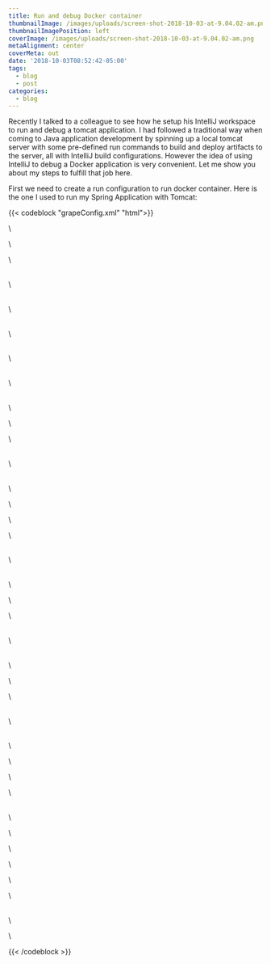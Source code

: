 ```yaml
---
title: Run and debug Docker container
thumbnailImage: /images/uploads/screen-shot-2018-10-03-at-9.04.02-am.png
thumbnailImagePosition: left
coverImage: /images/uploads/screen-shot-2018-10-03-at-9.04.02-am.png
metaAlignment: center
coverMeta: out
date: '2018-10-03T08:52:42-05:00'
tags:
  - blog
  - post
categories:
  - blog
---
```

Recently I talked to a colleague to see how he setup his IntelliJ workspace to run and debug a tomcat application. I had followed a traditional way when coming to Java application development by spinning up a local tomcat server with some pre-defined run commands to build and deploy artifacts to the server,  all with IntelliJ build configurations. However the idea of using IntelliJ to debug a Docker application is very convenient. Let me show you about my steps to fulfill that job here.

First we need to create a run configuration to run docker container. Here is the one I used to run my Spring Application with Tomcat:

{{< codeblock "grapeConfig.xml" "html">}}

<configuration name="customer" type="docker-deploy" factoryName="docker-image" server-name="Docker">

\    <deployment type="docker-image">

\    <settings>

\    <option name="JSONFilePath" value="" />

\    <option name="command" value="" />

\    <option name="commandLineOptions" value="-v $PROJECT_DIR$/../batch/customer_assets/dist:/usr/local/tomcat/webapps/customer_assets/dist -v $PROJECT_DIR$/../batch/customer_assets/lib:/usr/local/tomcat/webapps/customer_assets/lib -v $PROJECT_DIR$/../batch/customer-apps/dist:/usr/local/tomcat/webapps/customer-apps/dist -v $PROJECT_DIR$/../batch/customer-apps/lib:/usr/local/tomcat/webapps/customer-apps/lib -v $PROJECT_DIR$/../batch/customer_conf:/usr/local/customer/conf -v $PROJECT_DIR$/../batch/customer/build/libs:/usr/local/tomcat/webapps" />

\    <option name="containerName" value="customer" />

\    <option name="entrypoint" value="" />

\    <option name="envVars">

\    <list>

\    <DockerEnvVarImpl>

\    <option name="name" value="JAVA_TOOL_OPTIONS" />

\    <option name="value" value="-agentlib:jdwp=transport=dt_socket,address=8010,server=y,suspend=n" />

\    </DockerEnvVarImpl>

\    </list>

\    </option>

\    <option name="imageTag" value="tomcat:7" />

\    <option name="portBindings">

\    <list>

\    <DockerPortBindingImpl>

\    <option name="containerPort" value="8080" />

\    <option name="hostPort" value="8080" />

\    </DockerPortBindingImpl>

\    <DockerPortBindingImpl>

\    <option name="containerPort" value="8010" />

\    <option name="hostPort" value="8010" />

\    </DockerPortBindingImpl>

\    </list>

\    </option>

\    <option name="startBrowserSettings">

\    <browser url="http://127.0.0.1" />

\    </option>

\    </settings>

\    </deployment>

\    <method v="2">

\    <option name="Gradle.BeforeRunTask" enabled="true" tasks="build" externalProjectPath="$PROJECT_DIR$/../batch/customer" vmOptions="" scriptParameters="" />

\    </method>

\    </configuration>

{{< /codeblock >}}
